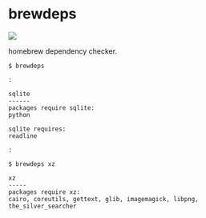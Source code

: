 # brewdeps

![](https://travis-ci.org/geta6/brewdeps.png?branch=master)

homebrew dependency checker.


```
$ brewdeps

:

sqlite
------
packages require sqlite:
python

sqlite requires:
readline

:

$ brewdeps xz

xz
-----
packages require xz:
cairo, coreutils, gettext, glib, imagemagick, libpng, the_silver_searcher

```
